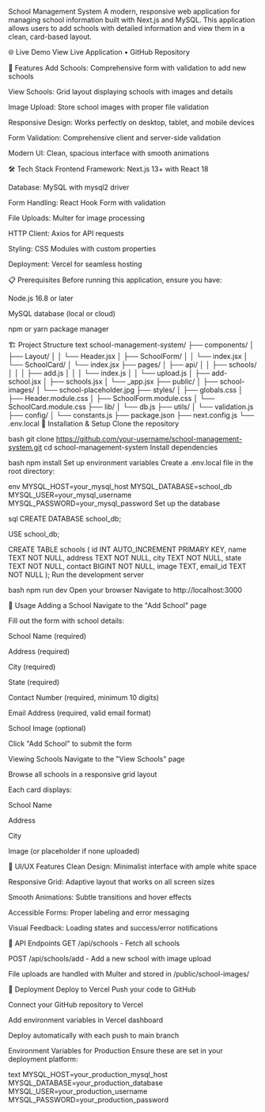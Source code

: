 School Management System
A modern, responsive web application for managing school information built with Next.js and MySQL. This application allows users to add schools with detailed information and view them in a clean, card-based layout.

🌐 Live Demo
View Live Application • GitHub Repository

🚀 Features
Add Schools: Comprehensive form with validation to add new schools

View Schools: Grid layout displaying schools with images and details

Image Upload: Store school images with proper file validation

Responsive Design: Works perfectly on desktop, tablet, and mobile devices

Form Validation: Comprehensive client and server-side validation

Modern UI: Clean, spacious interface with smooth animations

🛠️ Tech Stack
Frontend Framework: Next.js 13+ with React 18

Database: MySQL with mysql2 driver

Form Handling: React Hook Form with validation

File Uploads: Multer for image processing

HTTP Client: Axios for API requests

Styling: CSS Modules with custom properties

Deployment: Vercel for seamless hosting

📋 Prerequisites
Before running this application, ensure you have:

Node.js 16.8 or later

MySQL database (local or cloud)

npm or yarn package manager

🏗️ Project Structure
text
school-management-system/
├── components/
│   ├── Layout/
│   │   └── Header.jsx
│   ├── SchoolForm/
│   │   └── index.jsx
│   └── SchoolCard/
│       └── index.jsx
├── pages/
│   ├── api/
│   │   ├── schools/
│   │   │   ├── add.js
│   │   │   └── index.js
│   │   └── upload.js
│   ├── add-school.jsx
│   ├── schools.jsx
│   └── _app.jsx
├── public/
│   ├── school-images/
│   └── school-placeholder.jpg
├── styles/
│   ├── globals.css
│   ├── Header.module.css
│   ├── SchoolForm.module.css
│   └── SchoolCard.module.css
├── lib/
│   └── db.js
├── utils/
│   └── validation.js
├── config/
│   └── constants.js
├── package.json
├── next.config.js
└── .env.local
🚀 Installation & Setup
Clone the repository

bash
git clone https://github.com/your-username/school-management-system.git
cd school-management-system
Install dependencies

bash
npm install
Set up environment variables
Create a .env.local file in the root directory:

env
MYSQL_HOST=your_mysql_host
MYSQL_DATABASE=school_db
MYSQL_USER=your_mysql_username
MYSQL_PASSWORD=your_mysql_password
Set up the database

sql
CREATE DATABASE school_db;

USE school_db;

CREATE TABLE schools (
    id INT AUTO_INCREMENT PRIMARY KEY,
    name TEXT NOT NULL,
    address TEXT NOT NULL,
    city TEXT NOT NULL,
    state TEXT NOT NULL,
    contact BIGINT NOT NULL,
    image TEXT,
    email_id TEXT NOT NULL
);
Run the development server

bash
npm run dev
Open your browser
Navigate to http://localhost:3000

📖 Usage
Adding a School
Navigate to the "Add School" page

Fill out the form with school details:

School Name (required)

Address (required)

City (required)

State (required)

Contact Number (required, minimum 10 digits)

Email Address (required, valid email format)

School Image (optional)

Click "Add School" to submit the form

Viewing Schools
Navigate to the "View Schools" page

Browse all schools in a responsive grid layout

Each card displays:

School Name

Address

City

Image (or placeholder if none uploaded)

🎨 UI/UX Features
Clean Design: Minimalist interface with ample white space

Responsive Grid: Adaptive layout that works on all screen sizes

Smooth Animations: Subtle transitions and hover effects

Accessible Forms: Proper labeling and error messaging

Visual Feedback: Loading states and success/error notifications

🔧 API Endpoints
GET /api/schools - Fetch all schools

POST /api/schools/add - Add a new school with image upload

File uploads are handled with Multer and stored in /public/school-images/

🚀 Deployment
Deploy to Vercel
Push your code to GitHub

Connect your GitHub repository to Vercel

Add environment variables in Vercel dashboard

Deploy automatically with each push to main branch

Environment Variables for Production
Ensure these are set in your deployment platform:

text
MYSQL_HOST=your_production_mysql_host
MYSQL_DATABASE=your_production_database
MYSQL_USER=your_production_username
MYSQL_PASSWORD=your_production_password